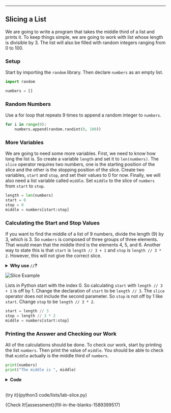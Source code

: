 ----------

## Slicing a List
We are going to write a program that takes the middle third of a list and prints it. To keep things simple, we are going to work with list whose length is divisible by 3. The list will also be filled with random integers ranging from 0 to 100.

### Setup
Start by importing the `random` library. Then declare `numbers` as an empty list.

```python
import random

numbers = []
```

### Random Numbers
Use a for loop that repeats 9 times to append a random integer to `numbers`.

```python
for i in range(9):
    numbers.append(random.randint(0, 100))
```

### More Variables
We are going to need some more variables. First, we need to know how long the list is. So create a variable `length` and set it to `len(numbers)`. The `slice` operator requires two numbers, one is the starting position of the slice and the other is the stopping position of the slice. Create two variables, `start` and `stop`, and set their values to 0 for now. Finally, we will also need a list variable called `middle`. Set `middle` to the slice of `numbers` from `start` to `stop`.

```python
length = len(numbers)
start = 0
stop = 0
middle = numbers[start:stop]
```

### Calculating the Start and Stop Values
If you want to find the middle of a list of 9 numbers, divide the length (9) by 3, which is 3. So `numbers` is composed of three groups of three elements. That would mean that the middle third is the elements 4, 5, and 6. Another way to state this is that `start` is `length // 3 + 1` and `stop` is `length // 3 * 2`. However, this will not give the correct slice.

<details>
  <summary><strong>Why use <code>//</code>?</strong></summary>
  The <code>slice</code> operator requires integers for its parameters. If you use the regular division (<code>/</code>), it will always return a floating point number. Floor division (<code>//</code>) will always return an integer.
</details>

![Slice Example](.guides/images/slice-list-graphic.png)

Lists in Python start with the index 0. So calculating `start` with `length // 3 + 1` is off by 1. Change the declaration of `start` to be `length // 3`. The `slice` operator does not include the second parameter. So `stop` is not off by 1 like `start`. Change `stop` to be `length // 3 * 2`.

```python
start = length // 3
stop = length // 3 * 2
middle = numbers[start:stop]
```

### Printing the Answer and Checking our Work
All of the calculations should be done. To check our work, start by printing the list `numbers`. Then print the value of `middle`. You should be able to check that `middle` actually is the middle third of `numbers`.

```python
print(numbers)
print("The middle is ", middle)
```

<details>
  <summary><strong>Code</strong></summary>
  
  ```python
  import random
  
  numbers = []
  
  for i in range(9):
    numbers.append(random.randint(0, 100))
  
  length = len(numbers)
  start = length // 3
  stop = length // 3 * 2
  middle = numbers[start:stop]
  
  print(numbers)
  print("The middle is", middle)
  ```
  
</details><br>

{try it}(python3 code/lists/lab-slice.py)

{Check It!|assessment}(fill-in-the-blanks-1589399517)
